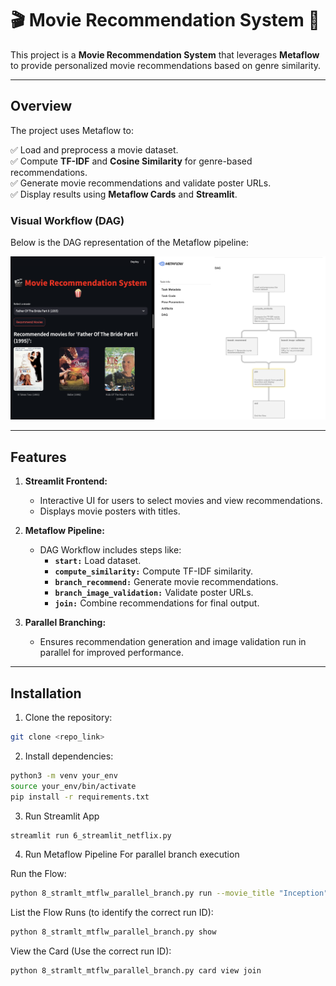 # 🎬 Movie Recommendation System 🍿

This project is a **Movie Recommendation System** that leverages **Metaflow** to provide personalized movie recommendations based on genre similarity.

---

## Overview

The project uses Metaflow to:

✅ Load and preprocess a movie dataset.  
✅ Compute **TF-IDF** and **Cosine Similarity** for genre-based recommendations.  
✅ Generate movie recommendations and validate poster URLs.  
✅ Display results using **Metaflow Cards** and **Streamlit**.

### Visual Workflow (DAG)
Below is the DAG representation of the Metaflow pipeline:

![Metaflow DAG](Metaflow.png)

---

## Features

1. **Streamlit Frontend:**  
   - Interactive UI for users to select movies and view recommendations.
   - Displays movie posters with titles.

2. **Metaflow Pipeline:**  
   - DAG Workflow includes steps like:
     - **`start:`** Load dataset.
     - **`compute_similarity:`** Compute TF-IDF similarity.
     - **`branch_recommend:`** Generate movie recommendations.
     - **`branch_image_validation:`** Validate poster URLs.
     - **`join:`** Combine recommendations for final output.

3. **Parallel Branching:**  
   - Ensures recommendation generation and image validation run in parallel for improved performance.

---

## Installation

1. Clone the repository:
```bash
git clone <repo_link>
```

2. Install dependencies:
```bash
python3 -m venv your_env
source your_env/bin/activate
pip install -r requirements.txt
```
3. Run Streamlit App
```bash
streamlit run 6_streamlit_netflix.py
```

4. Run Metaflow Pipeline For parallel branch execution

Run the Flow:
```bash
python 8_stramlt_mtflw_parallel_branch.py run --movie_title "Inception"
```
List the Flow Runs (to identify the correct run ID):
```bash
python 8_stramlt_mtflw_parallel_branch.py show
```
View the Card (Use the correct run ID):
```bash
python 8_stramlt_mtflw_parallel_branch.py card view join
```  



<!-- # Dataset
# The project uses a subset of the MovieGenre.csv dataset containing:
# - Title (Movie Title)
# - Genre (Movie Genres)
# - Poster (Poster URLs)

# Sample Output
# ✅ Example Recommendations for "Father of the Bride Part II (1995)":
# - It Takes Two (1995)
# - Babe (1995)
# - Kids of The Round Table (1995)

# Contributing
# Feel free to open an issue or submit a pull request if you have suggestions or improvements!

# License
# This project is licensed under the MIT License. -->

